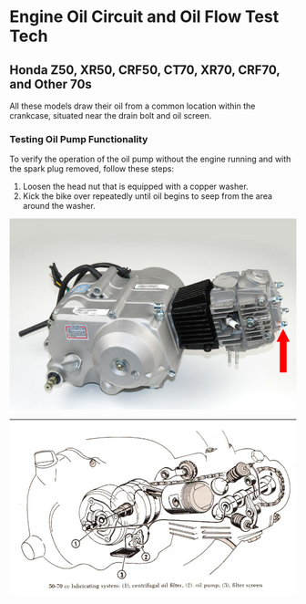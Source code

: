 # Engine Oil Circuit and Oil Flow Test Tech

## Honda Z50, XR50, CRF50, CT70, XR70, CRF70, and Other 70s

All these models draw their oil from a common location within the crankcase, situated near the drain bolt and oil screen. 

### Testing Oil Pump Functionality

To verify the operation of the oil pump without the engine running and with the spark plug removed, follow these steps:

1. Loosen the head nut that is equipped with a copper washer.
2. Kick the bike over repeatedly until oil begins to seep from the area around the washer.

![Oil Pump Test](../../static/img/50-oil-pump-test-tech.png)

![Oil Flow Diagram](../../static/img/OIL-FLOW-TECH.png)
